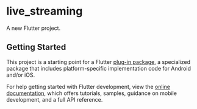 # live_streaming

A new Flutter project.

## Getting Started

This project is a starting point for a Flutter
[plug-in package](https://flutter.dev/developing-packages/),
a specialized package that includes platform-specific implementation code for
Android and/or iOS.

For help getting started with Flutter development, view the
[online documentation](https://flutter.dev/docs), which offers tutorials,
samples, guidance on mobile development, and a full API reference.

